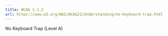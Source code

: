 ```yaml
---
title: WCAG 2.1.2
url: https://www.w3.org/WAI/WCAG21/Understanding/no-keyboard-trap.html
---
```

No Keyboard Trap (Level A)